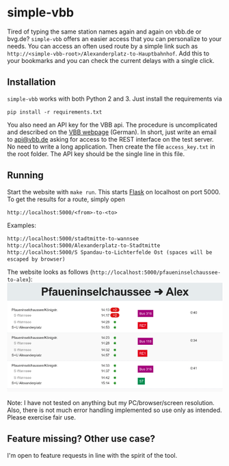 # simple-vbb
Tired of typing the same station names again and again on vbb.de or bvg.de? `simple-vbb` offers an easier access that you can personalize to your needs. You can access an often used route by a simple link such as `http://<simple-vbb-root>/Alexanderplatz-to-Hauptbahnhof`. Add this to your bookmarks and you can check the current delays with a single click.

## Installation
`simple-vbb` works with both Python 2 and 3. Just install the requirements via

    pip install -r requirements.txt

You also need an API key for the VBB api.
The procedure is uncomplicated and described on the [VBB webpage](http://www.vbb.de/de/article/fahrplan/webservices/schnittstellen-fuer-webentwickler/5070.html) (German).
In short, just write an email to api@vbb.de asking for access to the REST interface on the test server. No need to write a long application.
Then create the file `access_key.txt` in the root folder. The API key should be the single line in this file.

## Running

Start the website with `make run`. This starts [Flask](http://flask.pocoo.org/) on localhost on port 5000. To get the results for a route, simply open

    http://localhost:5000/<from>-to-<to>

Examples:

    http://localhost:5000/stadtmitte-to-wannsee
    http://localhost:5000/Alexanderplatz-to-Stadtmitte
    http://localhost:5000/S Spandau-to-Lichterfelde Ost (spaces will be escaped by browser)

The website looks as follows (`http://localhost:5000/pfaueninselchaussee-to-alex`):
![simple-vbb](documentation/overview.png)

Note: I have not tested on anything but my PC/browser/screen resolution.
Also, there is not much error handling implemented so use only as intended.
Please exercise fair use.

## Feature missing? Other use case?
I'm open to feature requests in line with the spirit of the tool.
